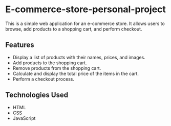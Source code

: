 # E-commerce-store-personal-project


This is a simple web application for an e-commerce store. It allows users to browse, add products to a shopping cart, and perform checkout.

## Features

- Display a list of products with their names, prices, and images.
- Add products to the shopping cart.
- Remove products from the shopping cart.
- Calculate and display the total price of the items in the cart.
- Perform a checkout process.

## Technologies Used

- HTML
- CSS
- JavaScript
